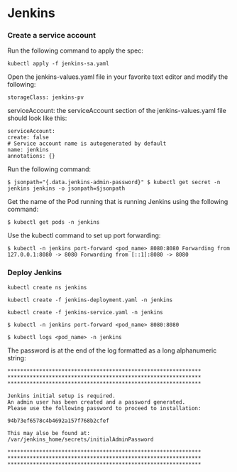 # Jenkins

### Create a service account
Run the following command to apply the spec:

`kubectl apply -f jenkins-sa.yaml`

Open the jenkins-values.yaml file in your favorite text editor and modify the following:

`storageClass: jenkins-pv`

serviceAccount: the serviceAccount section of the jenkins-values.yaml file should look like this:

```
serviceAccount:
create: false
# Service account name is autogenerated by default
name: jenkins
annotations: {}
```

Run the following command:

`$ jsonpath="{.data.jenkins-admin-password}"
$ kubectl get secret -n jenkins jenkins -o jsonpath=$jsonpath`

Get the name of the Pod running that is running Jenkins using the following command:

`$ kubectl get pods -n jenkins`

Use the kubectl command to set up port forwarding:

`$ kubectl -n jenkins port-forward <pod_name> 8080:8080
Forwarding from 127.0.0.1:8080 -> 8080
Forwarding from [::1]:8080 -> 8080`

### Deploy Jenkins

`kubectl create ns jenkins`

`kubectl create -f jenkins-deployment.yaml -n jenkins`

`kubectl create -f jenkins-service.yaml -n jenkins`

`$ kubectl -n jenkins port-forward <pod_name> 8080:8080`

`$ kubectl logs <pod_name> -n jenkins`


The password is at the end of the log formatted as a long alphanumeric string:

```
*************************************************************
*************************************************************
*************************************************************

Jenkins initial setup is required.
An admin user has been created and a password generated.
Please use the following password to proceed to installation:

94b73ef6578c4b4692a157f768b2cfef

This may also be found at:
/var/jenkins_home/secrets/initialAdminPassword

*************************************************************
*************************************************************
*************************************************************
```
